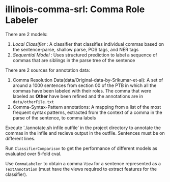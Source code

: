# illinois-comma-srl: Comma Role Labeler

There are 2 models:

1. *Local Classifier* : A classifier that classifies individual commas based on the sentence-parse, 
   shallow parse, POS tags, and NER tags
2. *Sequential Model* : Uses structured prediction to label a sequence of commas that are siblings 
   in the parse tree of the sentence

There are 2 sources for annotation data:

1. Comma Resolution Data(data/Original-data-by-Srikumar-et-al): 
   A set of around a 1000 sentences from section 00 of the PTB in which all the commas have been 
   labeled with their roles. The comma that were labeled as **Other** have been refined and the annotations are 
   in `data/otherFile.txt`
2. Comma-Syntax-Pattern annotations:  A mapping from a list of the most frequent syntax patterns, extracted 
   from the context of a comma in the parse of the sentence, to comma labels

Execute './annotate.sh infile outfile' in the project directory to annotate the commas in the infile and recieve output in the outfile. Sentences must be on different lines.

Run `ClassifierComparison` to get the performance of different models as evaluated over 5-fold cval.

Use `CommaLabeler` to obtain a comma `View` for a sentence represented as a `TextAnnotation`
(must have the views required to extract features for the classifier).
